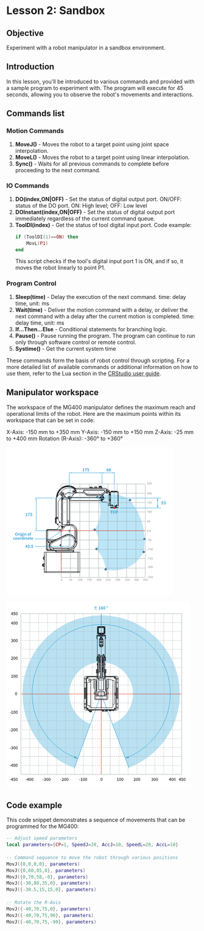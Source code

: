 # Lesson 2: Sandbox

## Objective
Experiment with a robot manipulator in a sandbox environment.

## Introduction
In this lesson, you'll be introduced to various commands and provided with a sample program to experiment with. The program will execute for 45 seconds, allowing you to observe the robot's movements and interactions.

## Commands list

### Motion Commands
1. **MoveJ()** - Moves the robot to a target point using joint space interpolation.
2. **MoveL()** - Moves the robot to a target point using linear interpolation.
3. **Sync()** - Waits for all previous commands to complete before proceeding to the next command.

### IO Commands
1. **DO(index,ON|OFF)** - Set the status of digital output port. ON/OFF: status of the DO port. ON: High level; OFF: Low level
2. **DOInstant(index,ON|OFF)** - Set the status of digital output port immediately regardless of the current command queue.
3. **ToolDI(index)** - Get the status of tool digital input port.
    Code example:
    ```lua
    if (ToolDI(1)==ON) then
        MovL(P1)
    end
    ```
    This script checks if the tool's digital input port 1 is ON, and if so, it moves the robot linearly to point P1.

### Program Control
1. **Sleep(time)** - Delay the execution of the next command. time: delay time, unit: ms
2. **Wait(time)** - Deliver the motion command with a delay, or deliver the next command with a delay after the current
motion is completed. time: delay time, unit: ms
3. **If...Then...Else** - Conditional statements for branching logic.
4. **Pause()** - Pause running the program. The program can continue to run only through software control or remote
control.
5. **Systime()** - Get the current system time


These commands form the basis of robot control through scripting. For a more detailed list of available commands or additional information on how to use them, refer to the Lua section in the [CRStudio user guide](https://download.dobot.cc/2024/04/Dobot%20CRStudio%20User%20Guide%20%28MG400%26M1%20Pro%29_V4.13.0_2.14.0_20240311_en.pdf).

## Manipulator workspace

The workspace of the MG400 manipulator defines the maximum reach and operational limits of the robot. Here are the maximum points within its workspace that can be set in code:

X-Axis: -150 mm to +350 mm
Y-Axis: -150 mm to +150 mm
Z-Axis: -25 mm to +400 mm
Rotation (R-Axis): -360° to +360°

![workspace-1.png](https://github.com/autolab-fi/manipulator-mg400/blob/main/images/module-1/workspace-1.png?raw=true)

![workspace-2.png](https://github.com/autolab-fi/manipulator-mg400/blob/main/images/module-1/workspace-2.png?raw=true)

## Code example

This code snippet demonstrates a sequence of movements that can be programmed for the MG400:

```lua
-- Adjust speed parameters
local parameters={CP=1, SpeedJ=20, AccJ=10, SpeedL=20, AccL=10}

-- Command sequence to move the robot through various positions
MovJ({0,0,0,0}, parameters)
MovJ({0,60,85,0}, parameters)
MovJ({0,70,58,-0}, parameters)
MovJ({-30,80,35,0}, parameters)
MovJ({-30.5,15,15,0}, parameters)

-- Rotate the R-Axis
MovJ({-40,70,75,0}, parameters)
MovJ({-40,70,75,90}, parameters)
MovJ({-40,70,75,-90}, parameters)

```
